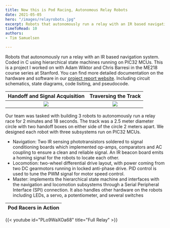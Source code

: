 ```yaml
---
title: Now this is Pod Racing, Autonomous Relay Robots
date: 2021-05-05
hero: "/images/relayrobots.jpg"
excerpt: Robots that autonomously run a relay with an IR based navigation system. Coded in C using hierarchical state machines running on PIC32 MCUs.
timeToRead: 10
authors: 
- Tim Samuelsen

---
```

Robots that autonomously run a relay with an IR based navigation system. Coded in C using hierarchical state machines running on PIC32 MCUs. This is a project I worked on with Adam Wiktor and Chris Barresi in the ME218 course series at Stanford. You can find more detailed documentation on the hardware and software in our [project report website](https://hotgluehope.weebly.com/). Including circuit schematics, state diagrams, code lisiting, and pseudocode.

|  Handoff and Signal Acquisition |  Traversing the Track |
:-------------------------:|:-------------------------:
![](https://media.giphy.com/media/2Vco2b407VFqqLjDFJ/giphy.gif)  | ![](https://media.giphy.com/media/f315xgjq2cxD0e0tiv/giphy.gif)

Our team was tasked with building 3 robots to autonomously run a relay race for 2 minutes and 18 seconds. The track was a 2.5 meter diameter circle with two handoff boxes on either side of the circle 2 meters apart. We designed each robot with three subsystems run on PIC32 MCUs. 
* Navigation: Two IR sensing phototransistors soldered to signal conditioning boards which implemented op-amps, comparators and AC coupling to ensure a clean and reliable signal. An IR beacon board emits a homing signal for the robots to locate each other. 
* Locomotion: two-wheel differential drive layout, with power coming from two DC gearmotors running in locked anti-phase drive. PID control is used to tune the PWM signal for motor speed control.
* Master: implements the hierarchical state machine and interfaces with the navigation and locomotion subsystems through a Serial Peripheral Interface (SPI) connection. It also handles other hardware on the robots including LEDs, a servo, a potentiometer, and several switches  

|  Pod Racers in Action |
:-------------------------:|
{{< youtube id="PLo9WaXOa68" title="Full Relay" >}}